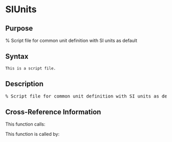 
<!-- <a name="_top"></a>
<div><a href="../../index.md">Home</a> &gt;  <a href="#">src</a> &gt; <a href="index.md">Utilities</a> &gt; SIUnits.m</div> -->

<!--<table width="100%"><tr><td align="left"><a href="../../index.md"><img alt="<" border="0" src="../../left.png">&nbsp;Master index</a></td>
<td align="right"><a href="index.md">Index for src\Utilities&nbsp;<img alt=">" border="0" src="../../right.png"></a></td></tr></table>-->
# SIUnits
<!-- <h1>SIUnits
</h1> -->

## <a name="_name"></a>Purpose

<!-- <h2 id="purpose"><a name="_name"></a>Purpose</h2> -->

% Script file for common unit definition with SI units as default

<!-- <div class="box"><strong>% Script file for common unit definition with SI units as default</strong></div> -->

## <a name="_synopsis"></a>Syntax

`This is a script file.` 
## <a name="_description"></a>Description

<pre class="comment">% Script file for common unit definition with SI units as default</pre>
<!-- <div class="fragment"><pre class="comment">% Script file for common unit definition with SI units as default</pre></div> -->

<!-- crossreference -->
## <a name="_cross"></a>Cross-Reference Information

This function calls:
<ul style="list-style-image:url(../../matlabicon.gif)">
</ul>
This function is called by:
<ul style="list-style-image:url(../../matlabicon.gif)">
</ul>
<!-- crossreference -->




<!-- <hr><address>Generated on Thu 09-Jul-2020 18:43:17 by <strong><a href="http://www.artefact.tk/software/matlab/m2html/" title="Matlab Documentation in HTML">m2html</a></strong> &copy; 2005</address> -->